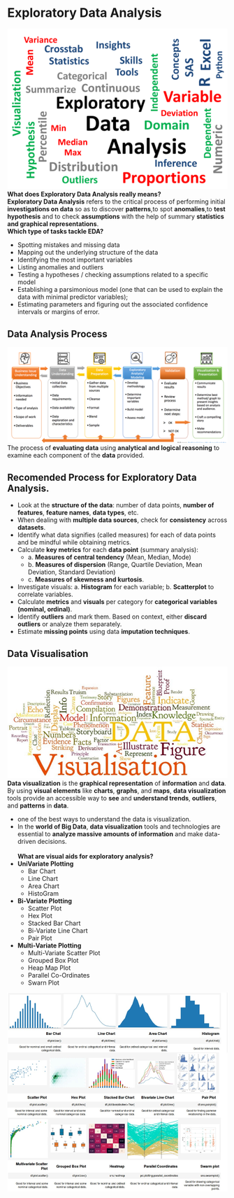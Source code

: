 # Exploratory Data Analysis
![image.png](images/eda.png)
__What does Exploratory Data Analysis really means?__<br>
__Exploratory Data Analysis__ refers to the critical process of performing initial __investigations on data__ so as to discover __patterns__,to spot __anomalies__,to __test hypothesis__ and to check __assumptions__ with the help of summary __statistics and graphical representations__.<br>
__Which type of tasks tackle EDA?__<br>
- Spotting mistakes and missing data
- Mapping out the underlying structure of the data
- Identifying the most important variables
- Listing anomalies and outliers
- Testing a hypotheses / checking assumptions related to a specific model
- Establishing a parsimonious model (one that can be used to explain the data with minimal predictor variables);
- Estimating parameters and figuring out the associated confidence intervals or margins of error.<br>
## Data Analysis Process<br>
![image.pmg](images/data_analysis.png)<br>
The process of __evaluating data__ using __analytical and logical reasoning__ to examine each component of the __data__ provided.
## Recomended Process for Exploratory Data Analysis.
- Look at the __structure of the data__: number of data points, __number of features__, __feature names__, __data types__, etc.
- When dealing with __multiple data sources__, check for __consistency__ across __datasets__.
- Identify what data signifies (called measures) for each of data points and be mindful while obtaining metrics.
- Calculate __key metrics__ for each __data point__ (summary analysis): 
  - a. __Measures of central tendency__ (Mean, Median, Mode)
  - b. __Measures of dispersion__ (Range, Quartile Deviation, Mean Deviation, Standard Deviation)
  - c. __Measures of skewness and kurtosis__.
- Investigate visuals: a. __Histogram__ for each variable; b. __Scatterplot__ to correlate variables.
- Calculate __metrics__ and __visuals__ per category for __categorical variables (nominal, ordinal)__.
- Identify __outliers__ and mark them. Based on context, either __discard outliers__ or analyze them separately.
- Estimate __missing points__ using data __imputation techniques__.
## Data Visualisation
![image.jpg](images/Data-Visualization.jpg)<br>
__Data visualization__ is the __graphical representation__ of __information__ and __data__. By using __visual elements__ like __charts__, __graphs__, and __maps__, __data visualization__ tools provide an accessible way to __see__ and __understand trends__, __outliers__, and __patterns__ in __data__.<br>
-  one of the best ways to understand the data is visualization.
- In the __world of Big Data__, __data visualization__ tools and technologies are essential to __analyze massive amounts of information__ and make data-driven decisions.<br><br>
__What are visual aids for exploratory analysis?__<br>
- __UniVariate Plotting__ 
  - Bar Chart
  - Line Chart
  - Area Chart
  - HistoGram
- __Bi-Variate Plotting__
  - Scatter Plot
  - Hex Plot
  - Stacked Bar Chart
  - Bi-Variate Line Chart
  - Pair Plot
- __Multi-Variate Plotting__
  - Multi-Variate Scatter Plot
  - Grouped Box Plot
  - Heap Map Plot
  - Parallel Co-Ordinates
  - Swarn Plot<br>
  
![image.jpg](images/GraphPlot.jpg)



